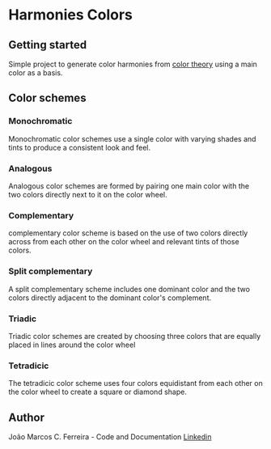 # Harmonies Colors

## Getting started
Simple project to generate color harmonies from [color theory](https://blog.hubspot.com/marketing/color-theory-design) using a main color as a basis.

## Color schemes
### Monochromatic
Monochromatic color schemes use a single color with varying shades and tints to produce a consistent look and feel.

### Analogous
Analogous color schemes are formed by pairing one main color with the two colors directly next to it on the color wheel.

### Complementary
complementary color scheme is based on the use of two colors directly across from each other on the color wheel and relevant tints of those colors.

### Split complementary
A split complementary scheme includes one dominant color and the two colors directly adjacent to the dominant color's complement.

### Triadic
Triadic color schemes are created by choosing three colors that are equally placed in lines around the color wheel

### Tetradicic
The tetradicic color scheme uses four colors equidistant from each other on the color wheel to create a square or diamond shape.

## Author
João Marcos C. Ferreira - Code and Documentation [Linkedin](https://www.linkedin.com/in/joao-mcf/)
